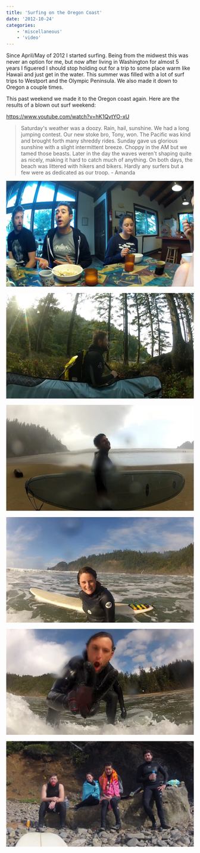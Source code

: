```yaml
---
title: 'Surfing on the Oregon Coast'
date: '2012-10-24'
categories:
    - 'miscellaneous'
    - 'video'
---
```


Since April/May of 2012 I started surfing. Being from the midwest this was never an option for me, but now after living in Washington for almost 5 years I figuered I should stop holding out for a trip to some place warm like Hawaii and just get in the water. This summer was filled with a lot of surf trips to Westport and the Olympic Peninsula. We also made it down to Oregon a couple times.

This past weekend we made it to the Oregon coast again. Here are the results of a blown out surf weekend:

https://www.youtube.com/watch?v=hK1QvtYO-xU

> Saturday's weather was a doozy. Rain, hail, sunshine. We had a long jumping contest. Our new stoke bro, Tony, won. The Pacific was kind and brought forth many shreddy rides. Sunday gave us glorious sunshine with a slight intermittent breeze. Choppy in the AM but we tamed those beasts. Later in the day the waves weren't shaping quite as nicely, making it hard to catch much of anything. On both days, the beach was littered with hikers and bikers. Hardly any surfers but a few were as dedicated as our troop. - Amanda

![Surfing 1](./surfing-on-the-oregon-coast-1.webp)

![Surfing 2](./surfing-on-the-oregon-coast-2.webp)

![Surfing 3](./surfing-on-the-oregon-coast-3.webp)

![Surfing 4](./surfing-on-the-oregon-coast-4.webp)

![Surfing 5](./surfing-on-the-oregon-coast-5.webp)

![Surfing 6](./surfing-on-the-oregon-coast-6.webp)
